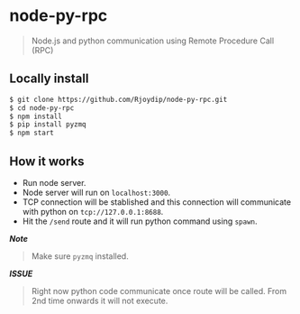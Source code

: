 # node-py-rpc

> Node.js and python communication using Remote Procedure Call (RPC)

## Locally install

```sh
$ git clone https://github.com/Rjoydip/node-py-rpc.git
$ cd node-py-rpc
$ npm install
$ pip install pyzmq
$ npm start
```

## How it works

* Run node server.
* Node server will run on `localhost:3000`.
* TCP connection will be stablished and this connection will communicate with python on `tcp://127.0.0.1:8688`.
* Hit the `/send` route and it will run python command using `spawn`.

***Note***

> Make sure `pyzmq` installed.

***ISSUE***

> Right now python code communicate once route will be called. From 2nd time onwards it will not execute.